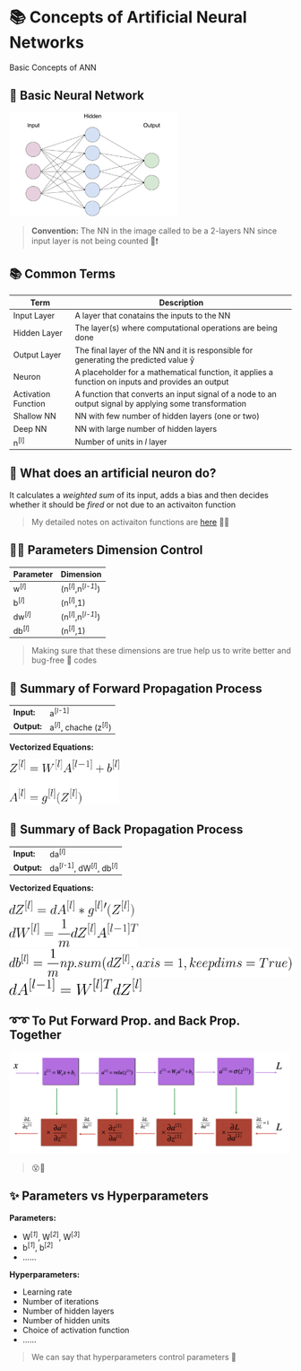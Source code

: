# 📚 Concepts of Artificial Neural Networks

Basic Concepts of ANN

## 🍭 Basic Neural Network

<img src="../res/BasicANN.png" width="300"  />

> **Convention:** The NN in the image called to be a 2-layers NN since input layer is not being counted 📢❗

## 📚 Common Terms

| Term             | Description   |
| ---------------  |---------------|
| Input Layer      |  A layer that conatains the inputs to the NN |
| Hidden Layer     |  The layer(s) where computational operations are being done |
| Output Layer     |  The final layer of the NN and it is responsible for generating the predicted value ŷ |
| Neuron           |  A placeholder for a mathematical function, it applies a function on inputs and provides an output |
| Activation Function | A function that converts an input signal of a node to an output signal by applying some transformation |
| Shallow NN       |  NN with few number of hidden layers (one or two)  |
| Deep NN          |  NN with large number of hidden layers |
| n<sup>[l]</sup>  |  Number of units in _l_ layer |


## 🧠 What does an artificial neuron do?
It calculates a _weighted sum_ of its input, adds a bias and then decides whether it should be _fired_ or not due to an activaiton function
> My detailed notes on activaiton functions are [here](https://github.com/asmaamirkhan/DeepLearningNotes/tree/master/6-NNConcepts/3-ActivationFunctions.md) 👩‍🏫




## 👩‍🔧 Parameters Dimension Control

| Parameter        | Dimension     |
| ---------------  |---------------|
| w<sup>[<i>l</i>]</sup>   |  (n<sup>[<i>l</i>]</sup>,n<sup>[<i>l-1</i>]</sup>) |
| b<sup>[<i>l</i>]</sup>   |  (n<sup>[<i>l</i>]</sup>,1) |
| dw<sup>[<i>l</i>]</sup>  |  (n<sup>[<i>l</i>]</sup>,n<sup>[<i>l-1</i>]</sup>) |
| db<sup>[<i>l</i>]</sup>  |  (n<sup>[<i>l</i>]</sup>,1) |


> Making sure that these dimensions are true help us to write better and bug-free :bug: codes

## 🎈 Summary of Forward Propagation Process

|                  |                 |
| ---------------- | --------------- |
| **Input:**       |  a<sup>[<i>l</i>-1]</sup> |
| **Output:**      |  a<sup>[<i>l</i>]</sup>, chache (z<sup>[<i>l</i>]</sup>) |

**Vectorized Equations:**

<img src="../res/formulas/ForwardProp.png" height="80"  />

## 🎈 Summary of Back Propagation Process

|                  |                 |
| ---------------- | --------------- |
| **Input:**       |  da<sup>[<i>l</i>]</sup> |
| **Output:**      | da<sup>[<i>l</i>-1]</sup>, dW<sup>[<i>l</i>]</sup>, db<sup>[<i>l</i>]</sup> |

**Vectorized Equations:**

<img src="../res/formulas/BackProp1.png" height="30"  />
<br>
<img src="../res/formulas/BackProp2.png" height="50"  />
<br>
<img src="../res/formulas/BackProp3.png" height="50"  />
<br>
<img src="../res/formulas/BackProp4.png" height="30"  />

## ➰➰ To Put Forward Prop. and Back Prop. Together

<img src="../res/ForBackSummary.png" width="500"  />

> 😵🤕

## ✨ Parameters vs Hyperparameters

**Parameters:**
* W<sup>[<i>1</i>]</sup>, W<sup>[<i>2</i>]</sup>, W<sup>[<i>3</i>]</sup>
* b<sup>[<i>1</i>]</sup>, b<sup>[<i>2</i>]</sup>
* ......


**Hyperparameters:**

* Learning rate
* Number of iterations
* Number of hidden layers
* Number of hidden units
* Choice of activation function
* ......

> We can say that hyperparameters control parameters 🤔